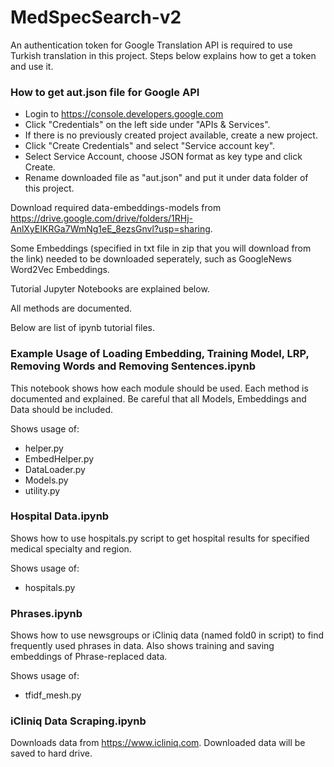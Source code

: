 # MedSpecSearch-v2

An authentication token for Google Translation API is required to use Turkish translation in this project. Steps below explains how to get a token and use it. 

### How to get aut.json file for Google API
- Login to https://console.developers.google.com <br>
- Click "Credentials" on the left side under "APIs & Services". <br>
- If there is no previously created project available, create a new project. <br>
- Click "Create Credentials" and select "Service account key". <br>
- Select Service Account, choose JSON format as key type and click Create. <br>
- Rename downloaded file as "aut.json" and put it under data folder of this project.



Download required data-embeddings-models from 
https://drive.google.com/drive/folders/1RHj-AnlXyEIKRGa7WmNg1eE_8ezsGnvl?usp=sharing.

Some Embeddings (specified in txt file in zip that you will download from the link) needed to be downloaded seperately, such as GoogleNews Word2Vec Embeddings.

Tutorial Jupyter Notebooks are explained below.

All methods are documented.

Below are list of ipynb tutorial files. 

### Example Usage of Loading Embedding, Training Model, LRP, Removing Words and Removing Sentences.ipynb
This notebook shows how each module should be used. Each method is documented and explained. Be careful that all Models, Embeddings and Data should be included.

Shows usage of: <br>
- helper.py<br>
- EmbedHelper.py<br>
- DataLoader.py<br>
- Models.py<br>
- utility.py<br>

### Hospital Data.ipynb
Shows how to use hospitals.py script to get hospital results for specified medical specialty and region.

Shows usage of: <br>
- hospitals.py

### Phrases.ipynb
Shows how to use newsgroups or iCliniq data (named fold0 in script) to find frequently used phrases in data. Also shows training and saving embeddings of Phrase-replaced data.

Shows usage of: <br>
- tfidf_mesh.py

<!--- ### TF-IDF and MESH.ipynb
Shows how to use tfidf_mesh module to --->

### iCliniq Data Scraping.ipynb
Downloads data from https://www.icliniq.com. Downloaded data will be saved to hard drive.


